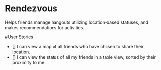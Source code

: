 # Rendezvous
Helps friends manage hangouts utilizing location-based statuses, and makes recommendations for activities.

#User Stories
- [] I can view a map of all friends who have chosen to share their location.
- [] I can view the status of all my friends in a table view, sorted by their proximity to me.
